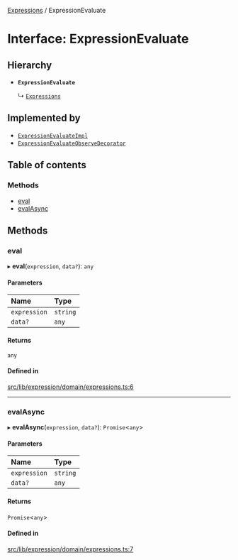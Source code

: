 [Expressions](../README.md) / ExpressionEvaluate

# Interface: ExpressionEvaluate

## Hierarchy

- **`ExpressionEvaluate`**

  ↳ [`Expressions`](Expressions.md)

## Implemented by

- [`ExpressionEvaluateImpl`](../classes/ExpressionEvaluateImpl.md)
- [`ExpressionEvaluateObserveDecorator`](../classes/ExpressionEvaluateObserveDecorator.md)

## Table of contents

### Methods

- [eval](ExpressionEvaluate.md#eval)
- [evalAsync](ExpressionEvaluate.md#evalasync)

## Methods

### eval

▸ **eval**(`expression`, `data?`): `any`

#### Parameters

| Name | Type |
| :------ | :------ |
| `expression` | `string` |
| `data?` | `any` |

#### Returns

`any`

#### Defined in

[src/lib/expression/domain/expressions.ts:6](https://github.com/FlavioLionelRita/3xpr/blob/aba9c36/src/lib/expression/domain/expressions.ts#L6)

___

### evalAsync

▸ **evalAsync**(`expression`, `data?`): `Promise`\<`any`\>

#### Parameters

| Name | Type |
| :------ | :------ |
| `expression` | `string` |
| `data?` | `any` |

#### Returns

`Promise`\<`any`\>

#### Defined in

[src/lib/expression/domain/expressions.ts:7](https://github.com/FlavioLionelRita/3xpr/blob/aba9c36/src/lib/expression/domain/expressions.ts#L7)
